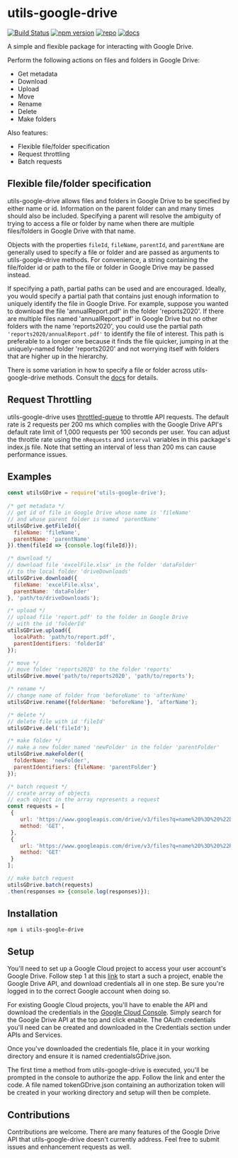 # **utils-google-drive**
[![Build Status](https://travis-ci.com/curtcommander/utils-google-drive.svg?branch=master)](https://travis-ci.com/curtcommander/utils-google-drive)
[![npm version](https://badge.fury.io/js/utils-google-drive.svg)](https://www.npmjs.com/package/utils-google-drive)
[![repo](https://img.shields.io/badge/repo-gray.svg)](https://github.com/curtcommander/utils-google-drive)
[![docs](https://img.shields.io/badge/docs-gray.svg)](https://curtcommander.github.io/utils-google-drive/)

A simple and flexible package for interacting with Google Drive.

Perform the following actions on files and folders in Google Drive:
 - Get metadata
 - Download
 - Upload
 - Move
 - Rename
 - Delete
 - Make folders

Also features:
 - Flexible file/folder specification
 - Request throttling
 - Batch requests
 
## **Flexible file/folder specification**
utils-google-drive allows files and folders in Google Drive to be specified by either name or id. Information on the parent folder can and many times should also be included. Specifying a parent will resolve the ambiguity of trying to access a file or folder by name when there are multiple files/folders in Google Drive with that name.

Objects with the properties `fileId`, `fileName`, `parentId`, and `parentName` are generally used to specify a file or folder and are passed as arguments to utils-google-drive methods. For convenience, a string containing the file/folder id or path to the file or folder in Google Drive may be passed instead.

If specifying a path, partial paths can be used and are encouraged. Ideally, you would specify a partial path that contains just enough information to uniquely identify the file in Google Drive. For example, suppose you wanted to download the file 'annualReport.pdf' in the folder 'reports2020'. If there are multiple files named 'annualReport.pdf' in Google Drive but no other folders with the name 'reports2020', you could use the partial path `'reports2020/annualReport.pdf'` to identify the file of interest. This path is preferable to a longer one because it finds the file quicker, jumping in at the uniquely-named folder 'reports2020' and not worrying itself with folders that are higher up in the hierarchy.

There is some variation in how to specify a file or folder across utils-google-drive methods. Consult the [docs](https://curtcommander.github.io/utils-google-drive/) for details.

## **Request Throttling**

utils-google-drive uses [throttled-queue](https://www.npmjs.com/package/throttled-queue) to throttle API requests. The default rate is 2 requests per 200 ms which complies with the Google Drive API's default rate limit of 1,000 requests per 100 seconds per user. You can adjust the throttle rate using the `nRequests` and `interval` variables in this package's index.js file. Note that setting an interval of less than 200 ms can cause performance issues.

## **Examples**
```javascript
const utilsGDrive = require('utils-google-drive');
 
/* get metadata */
// get id of file in Google Drive whose name is 'fileName'
// and whose parent folder is named 'parentName'
utilsGDrive.getFileId({
  fileName: 'fileName',
  parentName: 'parentName'
}).then(fileId => {console.log(fileId)});

/* download */
// download file 'excelFile.xlsx' in the folder 'dataFolder'
// to the local folder 'driveDownloads'
utilsGDrive.download({
  fileName: 'excelFile.xlsx',
  parentName: 'dataFolder'
}, 'path/to/driveDownloads');

/* upload */
// upload file 'report.pdf' to the folder in Google Drive
// with the id 'folderId'
utilsGDrive.upload({
  localPath: 'path/to/report.pdf',
  parentIdentifiers: 'folderId' 
});

/* move */
// move folder 'reports2020' to the folder 'reports'
utilsGDrive.move('path/to/reports2020', 'path/to/reports');

/* rename */
// change name of folder from 'beforeName' to 'afterName'
utilsGDrive.rename({folderName: 'beforeName'}, 'afterName');

/* delete */
// delete file with id 'fileId'
utilsGDrive.del('fileId');

/* make folder */
// make a new folder named 'newFolder' in the folder 'parentFolder'
utilsGDrive.makeFolder({
  folderName: 'newFolder',
  parentIdentifiers: {fileName: 'parentFolder'}
});

/* batch request */
// create array of objects
// each object in the array represents a request
const requests = [
 {
    url: 'https://www.googleapis.com/drive/v3/files?q=name%20%3D%20%22Daily%20Logs%22',
    method: 'GET',
 },
 {
    url: 'https://www.googleapis.com/drive/v3/files?q=name%20%3D%20%22Reports%22',
    method: 'GET'
 }
];

// make batch request
utilsGDrive.batch(requests)
.then(responses => {console.log(responses)});

```

## **Installation**
```
npm i utils-google-drive
```
 
## **Setup**
You'll need to set up a Google Cloud project to access your user account's Google Drive. Follow step 1 at this [link](https://developers.google.com/drive/api/v3/quickstart/nodejs) to start a such a project, enable the Google Drive API, and download credentials all in one step.
Be sure you're logged in to the correct Google account when doing so.

For existing Google Cloud projects, you'll have to enable the API and download the credentials
in the [Google Cloud Console](https://console.developers.google.com/). Simply search for the Google Drive API at the top and click enable.
The OAuth credentials you'll need can be created and downloaded in the Credentials section under APIs and Services.

Once you've downloaded the credentials file, place it in your working directory and ensure it is named credentialsGDrive.json. 

The first time a method from utils-google-drive is executed, you'll be prompted in the console to authorize the app.
Follow the link and enter the code. A file named tokenGDrive.json containing an authorization token will be created in your working directory and setup will then be complete.

## **Contributions**
Contributions are welcome. There are many features of the Google Drive API that utils-google-drive doesn't currently address. Feel free to submit issues and enhancement requests as well.